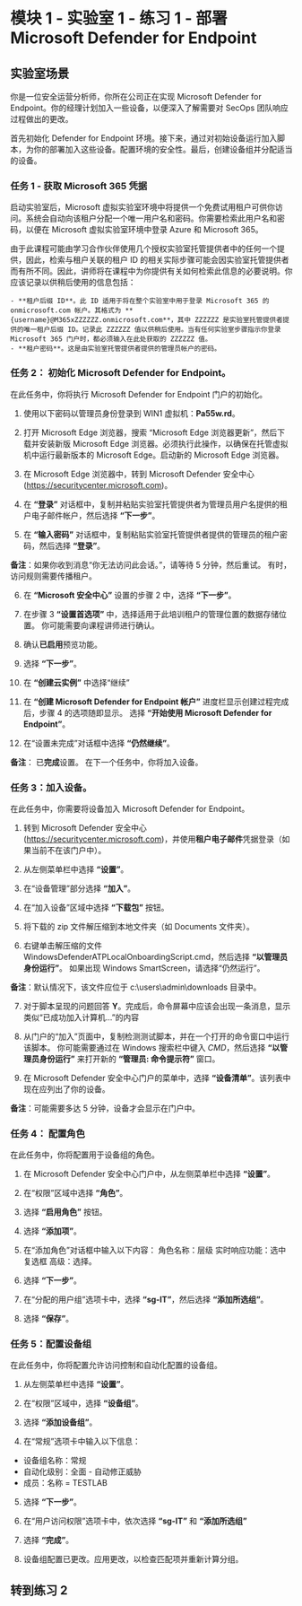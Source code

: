 ﻿# 模块 1 - 实验室 1 - 练习 1 - 部署 Microsoft Defender for Endpoint

## 实验室场景

你是一位安全运营分析师，你所在公司正在实现 Microsoft Defender for Endpoint。你的经理计划加入一些设备，以便深入了解需要对 SecOps 团队响应过程做出的更改。

首先初始化 Defender for Endpoint 环境。接下来，通过对初始设备运行加入脚本，为你的部署加入这些设备。配置环境的安全性。最后，创建设备组并分配适当的设备。

### 任务 1 - 获取 Microsoft 365 凭据

启动实验室后，Microsoft 虚拟实验室环境中将提供一个免费试用租户可供你访问。系统会自动向该租户分配一个唯一用户名和密码。你需要检索此用户名和密码，以便在 Microsoft 虚拟实验室环境中登录 Azure 和 Microsoft 365。 

由于此课程可能由学习合作伙伴使用几个授权实验室托管提供者中的任何一个提供，因此，检索与租户关联的租户 ID 的相关实际步骤可能会因实验室托管提供者而有所不同。因此，讲师将在课程中为你提供有关如何检索此信息的必要说明。你应该记录以供稍后使用的信息包括：

	- **租户后缀 ID**。此 ID 适用于将在整个实验室中用于登录 Microsoft 365 的 onmicrosoft.com 帐户。其格式为 **{username}@M365xZZZZZZ.onmicrosoft.com**，其中 ZZZZZZ 是实验室托管提供者提供的唯一租户后缀 ID。记录此 ZZZZZZ 值以供稍后使用。当有任何实验室步骤指示你登录 Microsoft 365 门户时，都必须输入在此处获取的 ZZZZZZ 值。
	- **租户密码**。这是由实验室托管提供者提供的管理员帐户的密码。
	

### 任务 2： 初始化 Microsoft Defender for Endpoint。

在此任务中，你将执行 Microsoft Defender for Endpoint 门户的初始化。


1.  使用以下密码以管理员身份登录到 WIN1 虚拟机：**Pa55w.rd**。  

2.  打开 Microsoft Edge 浏览器，搜索 “Microsoft Edge 浏览器更新”，然后下载并安装新版 Microsoft Edge 浏览器。必须执行此操作，以确保在托管虚拟机中运行最新版本的 Microsoft Edge。启动新的 Microsoft Edge 浏览器。

3.  在 Microsoft Edge 浏览器中，转到 Microsoft Defender 安全中心 (https://securitycenter.microsoft.com)。

4. 在 **“登录”** 对话框中，复制并粘贴实验室托管提供者为管理员用户名提供的租户电子邮件帐户，然后选择 **“下一步”**。

5. 在 **“输入密码”** 对话框中，复制粘贴实验室托管提供者提供的管理员的租户密码，然后选择 **“登录”**。

**备注**：如果你收到消息“你无法访问此会话。”，请等待 5 分钟，然后重试。  有时，访问规则需要传播租户。  

6. 在 **“Microsoft 安全中心”** 设置的步骤 2 中，选择 **“下一步”**。

7. 在步骤 3 **“设置首选项”** 中，选择适用于此培训租户的管理位置的数据存储位置。  你可能需要向课程讲师进行确认。

8. 确认**已启用**预览功能。

9. 选择 **“下一步”**。  

10. 在 **“创建云实例”** 中选择“继续”

11. 在 **“创建 Microsoft Defender for Endpoint 帐户”** 进度栏显示创建过程完成后，步骤 4 的选项随即显示。  选择 **“开始使用 Microsoft Defender for Endpoint”**。

12. 在“设置未完成”对话框中选择 **“仍然继续”**。

**备注**： 已**完成**设置。  在下一个任务中，你将加入设备。  

### 任务 3：加入设备。

在此任务中，你需要将设备加入 Microsoft Defender for Endpoint。

1. 转到 Microsoft Defender 安全中心 (https://securitycenter.microsoft.com)，并使用**租户电子邮件**凭据登录（如果当前不在该门户中）。

2. 从左侧菜单栏中选择 **“设置”**。

3. 在“设备管理”部分选择 **“加入”**。

4. 在“加入设备”区域中选择 **“下载包”** 按钮。

5. 将下载的 zip 文件解压缩到本地文件夹（如 Documents 文件夹）。

6. 右键单击解压缩的文件 WindowsDefenderATPLocalOnboardingScript.cmd，然后选择 **“以管理员身份运行”**。  如果出现 Windows SmartScreen，请选择“仍然运行”。

**备注**：默认情况下，该文件应位于 c:\users\admin\downloads 目录中。
    
7. 对于脚本呈现的问题回答 **Y**。完成后，命令屏幕中应该会出现一条消息，显示类似“已成功加入计算机…”的内容 

8. 从门户的“加入”页面中，复制检测测试脚本，并在一个打开的命令窗口中运行该脚本。  你可能需要通过在 Windows 搜索栏中键入 *CMD*，然后选择 **“以管理员身份运行”** 来打开新的 **“管理员: 命令提示符”** 窗口。

9. 在 Microsoft Defender 安全中心门户的菜单中，选择 **“设备清单”**。该列表中现在应列出了你的设备。

**备注**：可能需要多达 5 分钟，设备才会显示在门户中。


### 任务 4： 配置角色

在此任务中，你将配置用于设备组的角色。

1. 在 Microsoft Defender 安全中心门户中，从左侧菜单栏中选择 **“设置”**。 

2. 在“权限”区域中选择 **“角色”**。

3. 选择 **“启用角色”** 按钮。

4. 选择 **“添加项”**。

5. 在“添加角色”对话框中输入以下内容：
    角色名称：层级
    实时响应功能：选中复选框
    高级：选择。

6. 选择 **“下一步”**。

7. 在“分配的用户组”选项卡中，选择 **“sg-IT”**，然后选择 **“添加所选组”**。

8. 选择 **“保存”**。


### 任务 5：配置设备组

在此任务中，你将配置允许访问控制和自动化配置的设备组。

1. 从左侧菜单栏中选择 **“设置”**。 

2. 在“权限”区域中，选择 **“设备组”**。

3. 选择 **“添加设备组”**。

4. 在“常规”选项卡中输入以下信息：

- 设备组名称：常规
- 自动化级别：全面 - 自动修正威胁
- 成员：名称 = TESTLAB

5. 选择 **“下一步”**。

6. 在“用户访问权限”选项卡中，依次选择 **“sg-IT”** 和 **“添加所选组”**

7. 选择 **“完成”**。

8. 设备组配置已更改。应用更改，以检查匹配项并重新计算分组。


## 转到练习 2

